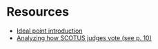 # Resources

* [Ideal point introduction](http://www.cs.columbia.edu/~blei/papers/GerrishBlei2012.pdf)
* [Analyzing how SCOTUS judges vote (see p. 10)](http://www.stat.columbia.edu/~gelman/research/published/171.pdf)